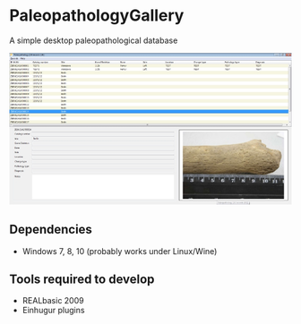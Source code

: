 # PaleopathologyGallery
A simple desktop paleopathological database

![The main screen of the program.](doc/winMain.jpg)

## Dependencies

- Windows 7, 8, 10 (probably works under Linux/Wine)

## Tools required to develop

- REALbasic 2009
- Einhugur plugins

